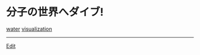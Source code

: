 # 分子の世界へダイブ!

[](https://youtu.be/rj5k7vZjgUY)

[water](water.md) [visualization](visualization.md) 






----
[Edit](https://github.com/vitroid/vitroid.github.io/edit/master/MD/分子の世界へダイブ!.md)
